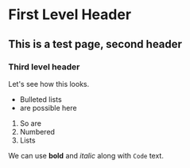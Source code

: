 # First Level Header

## This is a test page, second header

### Third level header

Let's see how this looks.

- Bulleted lists
- are possible here

1. So are
2. Numbered
3. Lists

We can use **bold** and _italic_ along with `Code` text.

